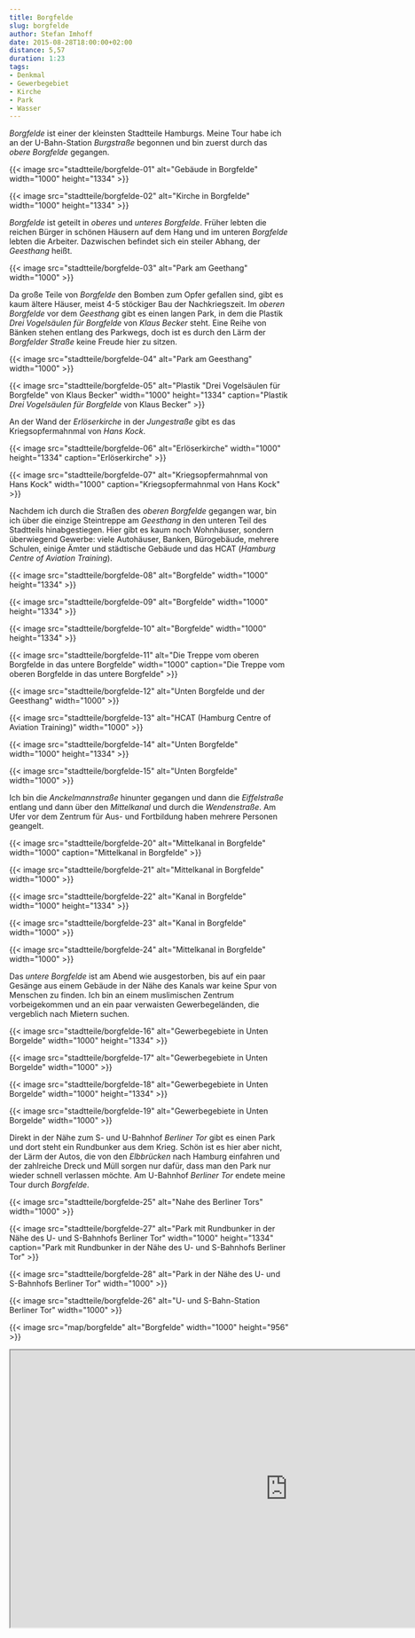 ```yaml
---
title: Borgfelde
slug: borgfelde
author: Stefan Imhoff
date: 2015-08-28T18:00:00+02:00
distance: 5,57
duration: 1:23
tags:
- Denkmal
- Gewerbegebiet
- Kirche
- Park
- Wasser
---
```


*Borgfelde* ist einer der kleinsten Stadtteile Hamburgs. Meine Tour habe ich an der U-Bahn-Station *Burgstraße* begonnen und bin zuerst durch das *obere Borgfelde* gegangen.

{{< image src="stadtteile/borgfelde-01" alt="Gebäude in Borgfelde" width="1000" height="1334" >}}

{{< image src="stadtteile/borgfelde-02" alt="Kirche in Borgfelde" width="1000" height="1334" >}}

*Borgfelde* ist geteilt in *oberes* und *unteres Borgfelde*. Früher lebten die reichen Bürger in schönen Häusern auf dem Hang und im unteren *Borgfelde* lebten die Arbeiter. Dazwischen befindet sich ein steiler Abhang, der *Geesthang* heißt.

{{< image src="stadtteile/borgfelde-03" alt="Park am Geethang" width="1000" >}}

Da große Teile von *Borgfelde* den Bomben zum Opfer gefallen sind, gibt es kaum ältere Häuser, meist 4-5 stöckiger Bau der Nachkriegszeit. Im *oberen Borgfelde* vor dem *Geesthang* gibt es einen langen Park, in dem die Plastik *Drei Vogelsäulen für Borgfelde* von *Klaus Becker* steht. Eine Reihe von Bänken stehen entlang des Parkwegs, doch ist es durch den Lärm der *Borgfelder Straße* keine Freude hier zu sitzen.

{{< image src="stadtteile/borgfelde-04" alt="Park am Geesthang" width="1000" >}}

{{< image src="stadtteile/borgfelde-05" alt="Plastik &quot;Drei Vogelsäulen für Borgfelde&quot; von Klaus Becker" width="1000" height="1334" caption="Plastik <em>Drei Vogelsäulen für Borgfelde</em> von Klaus Becker" >}}

An der Wand der *Erlöserkirche* in der *Jungestraße* gibt es das Kriegsopfermahnmal von *Hans Kock*.

{{< image src="stadtteile/borgfelde-06" alt="Erlöserkirche" width="1000" height="1334" caption="Erlöserkirche" >}}

{{< image src="stadtteile/borgfelde-07" alt="Kriegsopfermahnmal von Hans Kock" width="1000" caption="Kriegsopfermahnmal von Hans Kock" >}}

Nachdem ich durch die Straßen des *oberen Borgfelde* gegangen war, bin ich über die einzige Steintreppe am *Geesthang* in den unteren Teil des Stadtteils hinabgestiegen. Hier gibt es kaum noch Wohnhäuser, sondern überwiegend Gewerbe: viele Autohäuser, Banken, Bürogebäude, mehrere Schulen, einige Ämter und städtische Gebäude und das HCAT (*Hamburg Centre of Aviation Training*).

{{< image src="stadtteile/borgfelde-08" alt="Borgfelde" width="1000" height="1334" >}}

{{< image src="stadtteile/borgfelde-09" alt="Borgfelde" width="1000" height="1334" >}}

{{< image src="stadtteile/borgfelde-10" alt="Borgfelde" width="1000" height="1334" >}}

{{< image src="stadtteile/borgfelde-11" alt="Die Treppe vom oberen Borgfelde in das untere Borgfelde" width="1000" caption="Die Treppe vom oberen Borgfelde in das untere Borgfelde" >}}

{{< image src="stadtteile/borgfelde-12" alt="Unten Borgfelde und der Geesthang" width="1000" >}}

{{< image src="stadtteile/borgfelde-13" alt="HCAT (Hamburg Centre of Aviation Training)" width="1000" >}}

{{< image src="stadtteile/borgfelde-14" alt="Unten Borgfelde" width="1000" height="1334" >}}

{{< image src="stadtteile/borgfelde-15" alt="Unten Borgfelde" width="1000" >}}

Ich bin die *Anckelmannstraße* hinunter gegangen und dann die *Eiffelstraße* entlang und dann über den *Mittelkanal* und durch die *Wendenstraße*. Am Ufer vor dem Zentrum für Aus- und Fortbildung haben mehrere Personen geangelt.

{{< image src="stadtteile/borgfelde-20" alt="Mittelkanal in Borgfelde" width="1000" caption="Mittelkanal in Borgfelde" >}}

{{< image src="stadtteile/borgfelde-21" alt="Mittelkanal in Borgfelde" width="1000" >}}

{{< image src="stadtteile/borgfelde-22" alt="Kanal in Borgfelde" width="1000" height="1334" >}}

{{< image src="stadtteile/borgfelde-23" alt="Kanal in Borgfelde" width="1000" >}}

{{< image src="stadtteile/borgfelde-24" alt="Mittelkanal in Borgfelde" width="1000" >}}

Das *untere Borgfelde* ist am Abend wie ausgestorben, bis auf ein paar Gesänge aus einem Gebäude in der Nähe des Kanals war keine Spur von Menschen zu finden. Ich bin an einem muslimischen Zentrum vorbeigekommen und an ein paar verwaisten Gewerbegeländen, die vergeblich nach Mietern suchen.

{{< image src="stadtteile/borgfelde-16" alt="Gewerbegebiete in Unten Borgelde" width="1000" height="1334" >}}

{{< image src="stadtteile/borgfelde-17" alt="Gewerbegebiete in Unten Borgelde" width="1000" >}}

{{< image src="stadtteile/borgfelde-18" alt="Gewerbegebiete in Unten Borgelde" width="1000" height="1334" >}}

{{< image src="stadtteile/borgfelde-19" alt="Gewerbegebiete in Unten Borgelde" width="1000" >}}

Direkt in der Nähe zum S- und U-Bahnhof *Berliner Tor* gibt es einen Park und dort steht ein Rundbunker aus dem Krieg. Schön ist es hier aber nicht, der Lärm der Autos, die von den *Elbbrücken* nach Hamburg einfahren und der zahlreiche Dreck und Müll sorgen nur dafür, dass man den Park nur wieder schnell verlassen möchte. Am U-Bahnhof *Berliner Tor* endete meine Tour durch *Borgfelde*.

{{< image src="stadtteile/borgfelde-25" alt="Nahe des Berliner Tors" width="1000" >}}

{{< image src="stadtteile/borgfelde-27" alt="Park mit Rundbunker in der Nähe des U- und S-Bahnhofs Berliner Tor" width="1000" height="1334" caption="Park mit Rundbunker in der Nähe des U- und S-Bahnhofs Berliner Tor" >}}

{{< image src="stadtteile/borgfelde-28" alt="Park in der Nähe des U- und S-Bahnhofs Berliner Tor" width="1000" >}}

{{< image src="stadtteile/borgfelde-26" alt="U- und S-Bahn-Station Berliner Tor" width="1000" >}}

{{< image src="map/borgfelde" alt="Borgfelde" width="1000" height="956" >}}

<iframe class="map" src="https://www.google.com/maps/d/u/0/embed?mid=1RpVtrvZpzpLrLvZACEnKWzRdyng" width="1000" height="500"></iframe>
